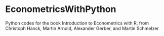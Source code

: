 # EconometricsWithPython
Python codes for the book Introduction to Econometrics with R, from Christoph Hanck, Martin Arnold, Alexander Gerber, and Martin Schmelzer
